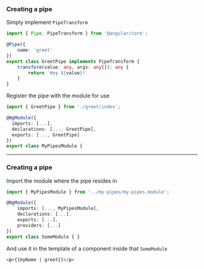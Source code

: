 ### Creating a pipe

Simply implement `PipeTransform`

```ts
import { Pipe, PipeTransform } from '@angular/core';

@Pipe({
    name: 'greet'
})
export class GreetPipe implements PipeTransform {
    transform(value: any, args: any[]): any {
        return `Hey ${value}!`
    }
}
```

<!-- .element class="small" -->

Register the pipe with the module for use

```ts
import { GreetPipe } from './greet/index';

@NgModule({
  imports: [...],
  declarations: [..., GreetPipe],
  exports: [..., GreetPipe]
})
export class MyPipesModule {
```

<!-- .element class="small" -->

---

### Creating a pipe

Import the module where the pipe resides in

```ts
import { MyPipesModule } from '../my-pipes/my-pipes.module';

@NgModule({
    imports: [..., MyPipesModule],
    declarations: [...],
    exports: [...],
    providers: [...]
})
export class SomeModule { }
```

And use it in the template of a component inside that `SomeModule`

```html
<p>{{myName | greet}}</p>
```
